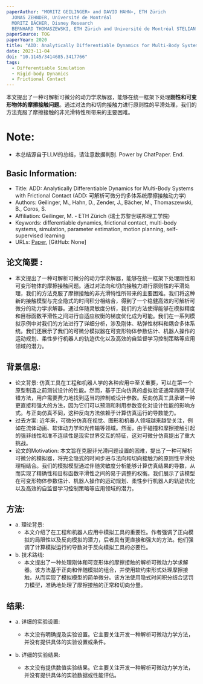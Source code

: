 ```yaml
---
paperAuthor: "MORITZ GEILINGER∗ and DAVID HAHN∗, ETH Zürich
  JONAS ZEHNDER, Université de Montréal
  MORITZ BÄCHER, Disney Research
  BERNHARD THOMASZEWSKI, ETH Zürich and Université de Montréal STELIAN COROS, ETH Zürich"
paperSource: TOG
paperYear: 2020
title: "ADD: Analytically Differentiable Dynamics for Multi-Body Systems with Frictional Contact"
date: 2023-11-04
doi: "10.1145/3414685.3417766"
tags:
  - Differentiable Simulation
  - Rigid-body Dynamics
  - Frictional Contact
---
```


本文提出了一种可解析可微分的动力学求解器，能够在统一框架下处理**刚性和可变形物体的摩擦接触问题**。通过对法向和切向接触力进行原则性的平滑处理，我们的方法克服了摩擦接触的非光滑特性所带来的主要困难。

<!-- more -->

# Note:

- 本总结源自于LLM的总结，请注意数据判别. Power by ChatPaper. End.

## Basic Information:

- Title: ADD: Analytically Differentiable Dynamics for Multi-Body Systems with Frictional Contact (ADD: 可解析可微分的多体系统摩擦接触动力学)
- Authors: Geilinger, M., Hahn, D., Zender, J., Bächer, M., Thomaszewski, B., Coros, S.
- Affiliation: Geilinger, M. - ETH Zürich (瑞士苏黎世联邦理工学院)
- Keywords: differentiable dynamics, frictional contact, multi-body systems, simulation, parameter estimation, motion planning, self-supervised learning
- URLs: [Paper](https://arxiv.org/abs/2007.00987v1), [GitHub: None]

## 论文简要 :

- 本文提出了一种可解析可微分的动力学求解器，能够在统一框架下处理刚性和可变形物体的摩擦接触问题。通过对法向和切向接触力进行原则性的平滑处理，我们的方法克服了摩擦接触的非光滑特性所带来的主要困难。我们将这种新的接触模型与完全隐式的时间积分相结合，得到了一个稳健高效的可解析可微分的动力学求解器。通过伴随灵敏度分析，我们的方法使得能够在模拟精度和目标函数平滑性之间进行自适应权衡的梯度优化成为可能。我们在一系列模拟示例中对我们的方法进行了详细分析，涉及刚体、粘弹性材料和耦合多体系统。我们还展示了我们的可微分模拟器在可变形物体参数估计、机器人操作的运动规划、柔性步行机器人的轨迹优化以及高效的自监督学习控制策略等应用领域的潜力。

## 背景信息:

- 论文背景: 仿真工具在工程和机器人学的各种应用中至关重要，可以在第一个原型制造之前测试设计的性能。然而，基于正向仿真的虚拟验证通常局限于试错方法，用户需要费力地找到适当的控制或设计参数。反向仿真工具承诺一种更直接和强大的方法，因为它们可以预测和利用参数变化对设计性能的影响方式。与正向仿真不同，这种反向方法依赖于计算仿真运行的导数能力。
- 过去方案: 近年来，可微分仿真在视觉、图形和机器人领域越来越受关注，例如在流体动画、软体动力学和光传输等领域。然而，由于碰撞和摩擦接触引起的强非线性和准不连续性是现实世界交互的特征，这对可微分仿真提出了重大挑战。
- 论文的Motivation: 本文旨在克服非光滑问题设置的困难，提出了一种可解析可微分的模拟器，将完全隐式的时间步进与法向和切向接触力的原则性平滑处理相结合。我们的模拟模型通过伴随灵敏度分析能够计算仿真结果的导数，从而实现了精确性和目标函数平滑性之间的易于调整的权衡。我们展示了该模型在可变形物体参数估计、机器人操作的运动规划、柔性步行机器人的轨迹优化以及高效的自监督学习控制策略等应用领域的潜力。

## 方法:

- a. 理论背景:
  - 本文介绍了在工程和机器人应用中模拟工具的重要性。作者强调了正向模拟的局限性以及反向模拟的潜力，后者具有更直接和强大的方法。他们强调了计算模拟运行的导数对于反向模拟工具的必要性。
- b. 技术路线:
  - 本文提出了一种处理刚体和可变形体的摩擦接触的解析可微动力学求解器。该方法基于正向和伴随模拟的组合，并使用软约束形式处理摩擦接触，从而实现了模拟模型的简单微分。该方法使用隐式时间积分结合惩罚力模型，准确地处理了摩擦接触的正常和切向分量。

## 结果:

- a. 详细的实验设置:

  - 本文没有明确提及实验设置。它主要关注开发一种解析可微动力学方法，并没有提供具体的实验设置或条件。

- b. 详细的实验结果:

   

  - 本文没有提供数值实验结果。它主要关注开发一种解析可微动力学方法，并没有提供具体的实验数据或性能评估。
